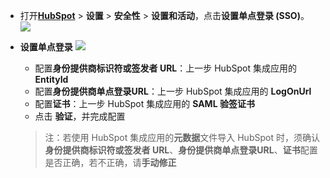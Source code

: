 <IntegrationDetailCard :title="`HubSpot 侧配置`">

- 打开[**HubSpot**](https://app-na2.hubspot.com/) > **设置** > **安全性** > **设置和活动**，点击**设置单点登录 (SSO)**。
![](~@imagesZhCn/integration/hubspot-saml/2-1.png)

- **设置单点登录**
![](~@imagesZhCn/integration/hubspot-saml/2-2.png)
  - 配置**身份提供商标识符或签发者 URL**：上一步 HubSpot 集成应用的 **EntityId**
  - 配置**身份提供商单点登录URL**：上一步 HubSpot 集成应用的 **LogOnUrl**
  - 配置**证书**：上一步 HubSpot 集成应用的 **SAML 验签证书**
  - 点击 **验证**，并完成配置
  > 注：若使用 HubSpot 集成应用的**元数据**文件导入 HubSpot 时，须确认**身份提供商标识符或签发者 URL**、**身份提供商单点登录URL**、**证书**配置是否正确，若不正确，请**手动修正**

</IntegrationDetailCard>